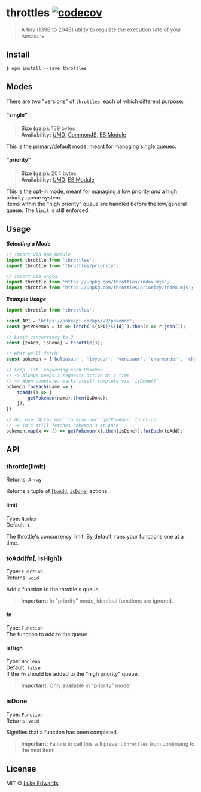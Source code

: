 # throttles [![codecov](https://badgen.now.sh/codecov/c/github/lukeed/throttles)](https://codecov.io/gh/lukeed/throttles)

> A tiny (139B to 204B) utility to regulate the execution rate of your functions


## Install

```
$ npm install --save throttles
```


## Modes

There are two "versions" of `throttles`, each of which different purpose:

#### "single"
> **Size (gzip):** 139 bytes<br>
> **Availability:** [UMD](https://unpkg.com/throttles), [CommonJS](https://unpkg.com/throttles/dist/index.js), [ES Module](https://unpkg.com/throttles?module)

This is the primary/default mode, meant for managing single queues.

#### "priority"
> **Size (gzip):** 204 bytes<br>
> **Availability:** [UMD](https://unpkg.com/throttles/priority), [ES Module](https://unpkg.com/throttles/priority/index.mjs)

This is the opt-in mode, meant for managing a low priority _and_ a high priority queue system.<br>
Items within the "high priority" queue are handled before the low/general queue. The `limit` is still enforced.


## Usage

***Selecting a Mode***

```js
// import via npm module
import throttle from 'throttles';
import throttle from 'throttles/priority';

// import via unpkg
import throttle from 'https://unpkg.com/throttles/index.mjs';
import throttle from 'https://unpkg.com/throttles/priority/index.mjs';
```

***Example Usage***

```js
import throttle from 'throttles';

const API = 'https://pokeapi.co/api/v2/pokemon';
const getPokemon = id => fetch(`${API}/${id}`).then(r => r.json());

// Limit concurrency to 3
const [toAdd, isDone] = throttle(3);

// What we'll fetch
const pokemon = ['bulbasaur', 'ivysaur', 'venusaur', 'charmander', 'charmeleon', 'charizard', ...];

// Loop list, enqueuing each Pokemon
// ~> Always keeps 3 requests active at a time
// ~> When complete, marks itself complete via `isDone()`
pokemon.forEach(name => {
	toAdd(() => {
		getPokemon(name).then(isDone);
	});
});

// Or, use `Array.map` to wrap our `getPokemon` function
// ~> This still fetches Pokemon 3 at once
pokemon.map(x => () => getPokemon(x).then(isDone)).forEach(toAdd);
```


## API

### throttle(limit)
Returns: `Array`

Returns a tuple of [[`toAdd`](#toaddfn-ishigh), [`isDone`](#isdone)] actions.

#### limit
Type: `Number`<br>
Default: `1`

The throttle's concurrency limit. By default, runs your functions one at a time.


### toAdd(fn[, isHigh])
Type: `Function`<br>
Returns: `void`

Add a function to the throttle's queue.

> **Important:** In "priority" mode, identical functions are ignored.

#### fn
Type: `Function`<br>
The function to add to the queue

#### isHigh
Type: `Boolean`<br>
Default: `false`<br>
If the `fn` should be added to the "high priority" queue.

> **Important:** Only available in "priority" mode!


### isDone
Type: `Function`<br>
Returns: `void`

Signifies that a function has been completed.

> **Important:** Failure to call this will prevent `throttles` from continuing to the next item!


## License

MIT © [Luke Edwards](https://lukeed.com)
